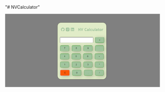 "# NVCalculator" 

![NV Calculator](https://github.com/almightyNV/NVCalculator/blob/main/NVCalc.PNG)
